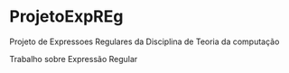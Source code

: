 # ProjetoExpREg
Projeto de Expressoes Regulares da Disciplina de Teoria da computação


Trabalho sobre Expressão Regular
